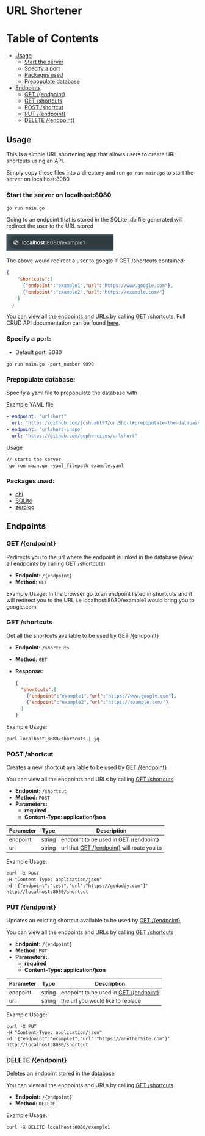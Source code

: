 # URL Shortener

# Table of Contents
- [Usage](#usage)
  - [Start the server](#start-the-server-on-localhost8080)
  - [Specify a port](#specify-a-port)
  - [Packages used](#packages-used)
  - [Prepopulate database](#prepopulate-database)
- [Endpoints](#endpoints)
  - [GET /{endpoint}](#get-endpoint)
  - [GET /shortcuts](#get-shortcuts)
  - [POST /shortcut](#post-shortcut)
  - [PUT /{endpoint}](#put-endpoint)
  - [DELETE /{endpoint}](#delete-endpoint)

## Usage
This is a simple URL shortening app that allows users to create URL shortcuts using an API. 

Simply copy these files into a directory and run ```go run main.go``` to start the server on localhost:8080

### Start the server on localhost:8080
```
go run main.go
```

Going to an endpoint that is stored in the SQLite .db file generated will redirect the user to the URL stored

![redirect example](/redirect.png)

The above would redirect a user to google if GET /shortcuts contained:
```json
{
    "shortcuts":[
      {"endpoint":"example1","url":"https://www.google.com"},
      {"endpoint":"example2","url":"https://example.com/"}
    ]
  }
```

 You can view all the endpoints and URLs by calling [GET /shortcuts](#get-shortcuts). Full CRUD API documentation can be found [here](#endpoints).

### Specify a port:
- Default port: 8080
```
go run main.go -port_number 9090
```

### Prepopulate database:
Specify a yaml file to prepopulate the database with

Example YAML file
```yaml
- endpoint: "urlshort"
  url: "https://github.com/joshuabl97/urlShort#prepopulate-the-database"
- endpoint: "urlshort-inspo"
  url: "https://github.com/gophercises/urlshort"
```


Usage 
```
// starts the server
 go run main.go -yaml_filepath example.yaml 
```

### Packages used:
- [chi](https://github.com/go-chi/chi)
- [SQLite](https://www.sqlite.org/index.html)
- [zerolog](https://github.com/rs/zerolog)


## Endpoints

### GET /{endpoint}

Redirects you to the url where the endpoint is linked in the database (view all endpoints by calling GET /shortcuts)

- **Endpoint:** `/{endpoint}`
- **Method:** `GET`

Example Usage:
In the browser go to an endpoint listed in shortcuts and it will redirect you to the URL
i.e 
localhost:8080/example1 would bring you to google.com

### GET /shortcuts

Get all the shortcuts available to be used by GET /{endpoint}

- **Endpoint:** `/shortcuts`
- **Method:** `GET`

- **Response:**
  ```json
  {
    "shortcuts":[
      {"endpoint":"example1","url":"https://www.google.com"},
      {"endpoint":"example2","url":"https://example.com/"}
    ]
  }
  ```

Example Usage:
```
curl localhost:8080/shortcuts | jq
```

### POST /shortcut

Creates a new shortcut available to be used by [GET /{endpoint}](#get-endpoint)

You can view all the endpoints and URLs by calling [GET /shortcuts](#get-shortcuts)

- **Endpoint:** `/shortcut`
- **Method:** `POST`
- **Parameters:**
    - **required**
    - **Content-Type: application/json**

| Parameter   | Type      | Description                                                 |
|-------------|-----------|-------------------------------------------------------------|
| endpoint    | string    | endpoint to be used in [GET /{endpoint}](#get-endpoint)     |
| url         | string    | url that [GET /{endpoint}](#get-endpoint) will route you to |

Example Usage:
```
curl -X POST 
-H "Content-Type: application/json" 
-d '{"endpoint":"test","url":"https://godaddy.com"}' 
http://localhost:8080/shortcut
```

### PUT /{endpoint}

Updates an existing shortcut available to be used by [GET /{endpoint}](#get-endpoint)

You can view all the endpoints and URLs by calling [GET /shortcuts](#get-shortcuts)

- **Endpoint:** `/{endpoint}`
- **Method:** `PUT`
- **Parameters:**
    - **required**
    - **Content-Type: application/json**

| Parameter   | Type      | Description                                                 |
|-------------|-----------|-------------------------------------------------------------|
| endpoint    | string    | endpoint to be used in [GET /{endpoint}](#get-endpoint)     |
| url         | string    | the url you would like to replace                           |

Example Usage:
```
curl -X PUT 
-H "Content-Type: application/json" 
-d '{"endpoint":"example1","url":"https://anotherSite.com"}' 
http://localhost:8080/shortcut
```

### DELETE /{endpoint}
Deletes an endpoint stored in the database

You can view all the endpoints and URLs by calling [GET /shortcuts](#get-shortcuts)

- **Endpoint:** `/{endpoint}`
- **Method:** `DELETE`

Example Usage:
```
curl -X DELETE localhost:8080/example1
```